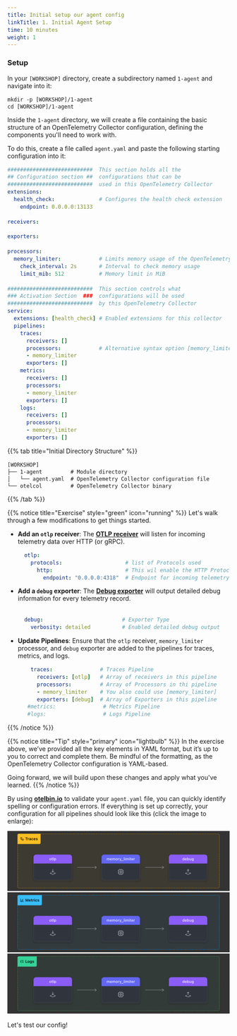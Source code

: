 ```yaml
---
title: Initial setup our agent config  
linkTitle: 1. Initial Agent Setup
time: 10 minutes
weight: 1
---
```


### Setup

In your `[WORKSHOP]` directory, create a subdirectory named `1-agent` and navigate into it:

```text
mkdir -p [WORKSHOP]/1-agent
cd [WORKSHOP]/1-agent
```

Inside the `1-agent` directory, we will create a file containing the basic structure of an OpenTelemetry Collector configuration, defining the components you'll need to work with.

To do this, create a file called `agent.yaml` and paste the following starting configuration into it:

```yaml
###########################  This section holds all the
## Configuration section ##  configurations that can be 
###########################  used in this OpenTelemetry Collector
extensions:
  health_check:              # Configures the health check extension
    endpoint: 0.0.0.0:13133

receivers:

exporters:
    
processors:
  memory_limiter:            # Limits memory usage of the OpenTelemetry Collector
    check_interval: 2s       # Interval to check memory usage
    limit_mib: 512           # Memory limit in MiB

###########################  This section controls what
### Activation Section  ###  configurations will be used  
###########################  by this OpenTelemetry Collector
service:
  extensions: [health_check] # Enabled extensions for this collector   
  pipelines:
    traces:
      receivers: []
      processors:            # Alternative syntax option [memory_limiter]
      - memory_limiter
      exporters: []
    metrics:
      receivers: []
      processors:
      - memory_limiter
      exporters: []
    logs: 
      receivers: []
      processors:
      - memory_limiter
      exporters: []
```

{{% tab title="Initial Directory Structure" %}}

```text
[WORKSHOP]
├── 1-agent         # Module directory
│   └── agent.yaml  # OpenTelemetry Collector configuration file
└── otelcol         # OpenTelemetry Collector binary
```

{{% /tab %}}

{{% notice title="Exercise" style="green" icon="running" %}}
Let's walk through a few modifications to get things started.

- **Add an `otlp` receiver**: The [**OTLP receiver**](https://docs.splunk.com/observability/en/gdi/opentelemetry/components/otlp-receiver.html) will listen for incoming telemetry data over HTTP (or gRPC).

  ```yaml
    otlp:
      protocols:                    # list of Protocols used 
        http:                       # This wil enable the HTTP Protocol
          endpoint: "0.0.0.0:4318"  # Endpoint for incoming telemetry data
  ```

- **Add a `debug` exporter**: The [**Debug exporter**](https://github.com/open-telemetry/opentelemetry-collector/blob/main/exporter/debugexporter/README.md) will output detailed debug information for every telemetry record.

  ```yaml
    
    debug:                         # Exporter Type
      verbosity: detailed          # Enabled detailed debug output
  ```

- **Update Pipelines**: Ensure that the `otlp` receiver, `memory_limiter` processor, and `debug` exporter are added to the pipelines for traces, metrics, and logs.

  ```yaml
      traces:               # Traces Pipeline
        receivers: [otlp]   # Array of receivers in this pipeline
        processors:         # Array of Processors in thi pipeline
        - memory_limiter    # You also could use [memory_limiter]
        exporters: [debug]  # Array of Exporters in this pipeline
     #metrics:               # Metrics Pipeline
     #logs:                  # Logs Pipeline
  ```

{{% /notice %}}

{{% notice title="Tip" style="primary" icon="lightbulb" %}}
In the exercise above, we’ve provided all the key elements in YAML format, but it’s up to you to correct and complete them. Be mindful of the formatting, as the OpenTelemetry Collector configuration is YAML-based.

Going forward, we will build upon these changes and apply what you've learned.
{{% /notice %}}

By using [**otelbin.io**](https://otelbin.io) to validate your `agent.yaml` file, you can quickly identify spelling or configuration errors. If everything is set up correctly, your configuration for all pipelines should look like this (click the image to enlarge):

<!--![otelbin-a-1-1-all](../images/agent-1-1-all.png)-->
![agent-traces](../images/agent-traces.png?classes=inline&width=20vw)
![agent-metrics](../images/agent-metrics.png?classes=inline&width=20vw)
![agent-logs](../images/agent-logs.png?classes=inline&width=20vw)

Let's test our config!
